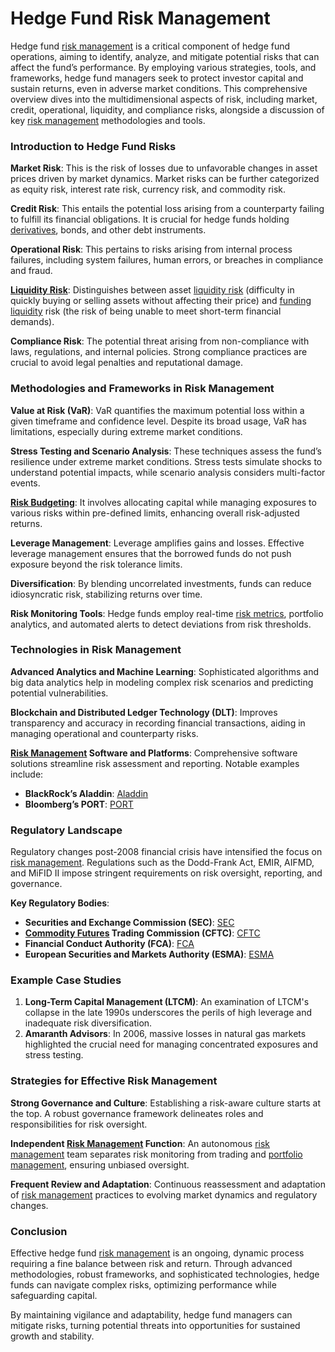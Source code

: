 # Hedge Fund Risk Management

Hedge fund [risk management](../r/risk_management.md) is a critical component of hedge fund operations, aiming to identify, analyze, and mitigate potential risks that can affect the fund’s performance. By employing various strategies, tools, and frameworks, hedge fund managers seek to protect investor capital and sustain returns, even in adverse market conditions. This comprehensive overview dives into the multidimensional aspects of risk, including market, credit, operational, liquidity, and compliance risks, alongside a discussion of key [risk management](../r/risk_management.md) methodologies and tools.

### Introduction to Hedge Fund Risks

**Market Risk**: This is the risk of losses due to unfavorable changes in asset prices driven by market dynamics. Market risks can be further categorized as equity risk, interest rate risk, currency risk, and commodity risk.

**Credit Risk**: This entails the potential loss arising from a counterparty failing to fulfill its financial obligations. It is crucial for hedge funds holding [derivatives](../d/derivatives.md), bonds, and other debt instruments.

**Operational Risk**: This pertains to risks arising from internal process failures, including system failures, human errors, or breaches in compliance and fraud.

**[Liquidity Risk](../l/liquidity_risk.md)**: Distinguishes between asset [liquidity risk](../l/liquidity_risk.md) (difficulty in quickly buying or selling assets without affecting their price) and [funding liquidity](../f/funding_liquidity.md) risk (the risk of being unable to meet short-term financial demands).

**Compliance Risk**: The potential threat arising from non-compliance with laws, regulations, and internal policies. Strong compliance practices are crucial to avoid legal penalties and reputational damage.

### Methodologies and Frameworks in Risk Management

**Value at Risk (VaR)**: VaR quantifies the maximum potential loss within a given timeframe and confidence level. Despite its broad usage, VaR has limitations, especially during extreme market conditions.

**Stress Testing and Scenario Analysis**: These techniques assess the fund’s resilience under extreme market conditions. Stress tests simulate shocks to understand potential impacts, while scenario analysis considers multi-factor events.

**[Risk Budgeting](../r/risk_budgeting.md)**: It involves allocating capital while managing exposures to various risks within pre-defined limits, enhancing overall risk-adjusted returns.

**Leverage Management**: Leverage amplifies gains and losses. Effective leverage management ensures that the borrowed funds do not push exposure beyond the risk tolerance limits.

**Diversification**: By blending uncorrelated investments, funds can reduce idiosyncratic risk, stabilizing returns over time.

**Risk Monitoring Tools**: Hedge funds employ real-time [risk metrics](../r/risk_metrics.md), portfolio analytics, and automated alerts to detect deviations from risk thresholds.

### Technologies in Risk Management

**Advanced Analytics and Machine Learning**: Sophisticated algorithms and big data analytics help in modeling complex risk scenarios and predicting potential vulnerabilities.

**Blockchain and Distributed Ledger Technology (DLT)**: Improves transparency and accuracy in recording financial transactions, aiding in managing operational and counterparty risks.

**[Risk Management](../r/risk_management.md) Software and Platforms**: Comprehensive software solutions streamline risk assessment and reporting. Notable examples include:
- **BlackRock’s Aladdin**: [Aladdin](https://www.blackrock.com/aladdin)
- **Bloomberg’s PORT**: [PORT](https://www.bloomberg.com/professional/product/port/)

### Regulatory Landscape

Regulatory changes post-2008 financial crisis have intensified the focus on [risk management](../r/risk_management.md). Regulations such as the Dodd-Frank Act, EMIR, AIFMD, and MiFID II impose stringent requirements on risk oversight, reporting, and governance.

**Key Regulatory Bodies**:
- **Securities and Exchange Commission (SEC)**: [SEC](https://www.sec.gov/)
- **[Commodity Futures](../c/commodity_futures.md) Trading Commission (CFTC)**: [CFTC](https://www.cftc.gov/)
- **Financial Conduct Authority (FCA)**: [FCA](https://www.fca.org.uk/)
- **European Securities and Markets Authority (ESMA)**: [ESMA](https://www.esma.europa.eu/)

### Example Case Studies

1. **Long-Term Capital Management (LTCM)**: An examination of LTCM's collapse in the late 1990s underscores the perils of high leverage and inadequate risk diversification.
2. **Amaranth Advisors**: In 2006, massive losses in natural gas markets highlighted the crucial need for managing concentrated exposures and stress testing.

### Strategies for Effective Risk Management

**Strong Governance and Culture**: Establishing a risk-aware culture starts at the top. A robust governance framework delineates roles and responsibilities for risk oversight.

**Independent [Risk Management](../r/risk_management.md) Function**: An autonomous [risk management](../r/risk_management.md) team separates risk monitoring from trading and [portfolio management](../p/portfolio_management.md), ensuring unbiased oversight.

**Frequent Review and Adaptation**: Continuous reassessment and adaptation of [risk management](../r/risk_management.md) practices to evolving market dynamics and regulatory changes.

### Conclusion

Effective hedge fund [risk management](../r/risk_management.md) is an ongoing, dynamic process requiring a fine balance between risk and return. Through advanced methodologies, robust frameworks, and sophisticated technologies, hedge funds can navigate complex risks, optimizing performance while safeguarding capital.

By maintaining vigilance and adaptability, hedge fund managers can mitigate risks, turning potential threats into opportunities for sustained growth and stability.